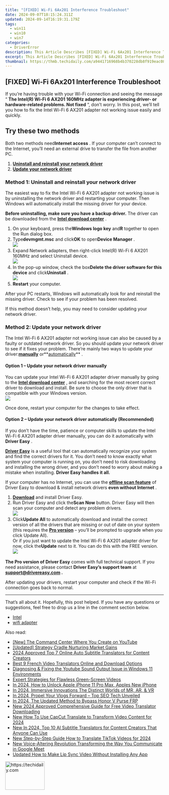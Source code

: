 ```yaml
---
title: "[FIXED] Wi-Fi 6Ax201 Interference Troubleshoot"
date: 2024-09-07T18:15:24.311Z
updated: 2024-09-14T16:19:31.179Z
tags:
  - win11
  - win10
  - win7
categories:
  - DriverError
description: This Article Describes [FIXED] Wi-Fi 6Ax201 Interference Troubleshoot
excerpt: This Article Describes [FIXED] Wi-Fi 6Ax201 Interference Troubleshoot
thumbnail: https://thmb.techidaily.com/a9441716968b4b370228db8f919eac0889d914a97cb067222fedd44de8e1315f.jpg
---
```


## [FIXED] Wi-Fi 6Ax201 Interference Troubleshoot

 If you’re having trouble with your Wi-Fi connection and seeing the message “ **The Intel(R) Wi-Fi 6 AX201 160MHz adapter is experiencing driver- or hardware-related problems. Not fixed** “, don’t worry. In this post, we’ll tell you how to fix the Intel Wi-Fi 6 AX201 adapter not working issue easily and quickly.

## Try these two methods

 Both two methods need**Internet access** . If your computer can’t connect to the Internet, you’ll need an external drive to transfer the file from another PC.

1. **[Uninstall and reinstall your network driver](https://tokenmetrics.sjv.io/jrkzxp)**
2. **[Update your network driver](https://my-balance-meals.pxf.io/1r0rrg)**

### Method 1: Uninstall and reinstall your network driver

 The easiest way to fix the Intel Wi-Fi 6 AX201 adapter not working issue is by uninstalling the network driver and restarting your computer. Then Windows will automatically install the missing driver for your device.

**Before uninstalling, make sure you have a backup driver.** The driver can be downloaded from the **[Intel download center](https://downloadcenter.intel.com/)**  .

1. On your keyboard, press the**Windows logo key** and**R** together to open the Run dialog box.
2. Type**devmgmt.msc** and click**OK** to open**Device Manager** .  
![](https://images.drivereasy.com/wp-content/uploads/2021/07/run-task-manager.jpg)
3. Expand Network adapters, then right-click Intel(R) Wi-Fi 6 AX201 160MHz and select Uninstall device.  
![](https://images.drivereasy.com/wp-content/uploads/2021/07/uninstall-device.jpg)
4. In the pop-up window, check the box**Delete the driver software for this device** and click**Uninstall** .  
![](https://images.drivereasy.com/wp-content/uploads/2021/07/uninstall.jpg)
5. **Restart** your computer.

 After your PC restarts, Windows will automatically look for and reinstall the missing driver. Check to see if your problem has been resolved.

 If this method doesn’t help, you may need to consider updating your network driver.

### Method 2: Update your network driver

 The Intel Wi-Fi 6 AX201 adapter not working issue can also be caused by a faulty or outdated network driver. So you should update your network driver to see if it fixes your problem. There’re mainly two ways to update your driver:**[manually](https://uperfect.sjv.io/g1jgba)** or**[automatically](https://atezr.pxf.io/752omg)** .

#### Option 1 – Update your network driver manually

 You can update your Intel Wi-Fi 6 AX201 adapter driver manually by going to the **[Intel download center](https://downloadcenter.intel.com/)**  , and searching for the most recent correct driver to download and install. Be sure to choose the only driver that is compatible with your Windows version.  
![](https://images.drivereasy.com/wp-content/uploads/2021/07/intel-wifi6-ax201-driver.jpg)

Once done, restart your computer for the changes to take effect.

#### Option 2 – Update your network driver automatically (Recommended)

 If you don’t have the time, patience or computer skills to update the Intel Wi-Fi 6 AX201 adapter driver manually, you can do it automatically with **Driver Easy** .

**[Driver Easy](https://tools.techidaily.com/drivereasy/download/)**  is a useful tool that can automatically recognize your system and find the correct drivers for it. You don’t need to know exactly what system your computer is running on, you don’t need to risk downloading and installing the wrong driver, and you don’t need to worry about making a mistake when installing. **Driver Easy handles it all.**

 If your computer has no Internet, you can use the **[offline scan feature](https://tools.techidaily.com/drivereasy/download/)**  of Driver Easy to download & install network drivers **even without Internet** .

1. [**Download**](https://tools.techidaily.com/drivereasy/download/) and install Driver Easy.
2. Run Driver Easy and click the**Scan Now** button. Driver Easy will then scan your computer and detect any problem drivers.  
![](https://images.drivereasy.com/wp-content/uploads/2021/07/scan-now-1.jpg)
3. Click**Update All** to automatically download and install the correct version of all the drivers that are missing or out of date on your system (this requires the **[Pro version](https://tools.techidaily.com/drivereasy/download/)**  – you’ll be prompted to upgrade when you click Update All).  
 Or if you just want to update the Intel Wi-Fi 6 AX201 adapter driver for now, click the**Update** next to it. You can do this with the FREE version.  
![](https://images.drivereasy.com/wp-content/uploads/2021/07/de-wifi6.jpg)

**The Pro version of Driver Easy** comes with full technical support. If you need assistance, please contact **Driver Easy’s support team** at **[support@drivereasy.com](https://bellelily.pxf.io/m5azgm) .**

 After updating your drivers, restart your computer and check if the Wi-Fi connection goes back to normal.

---

 That’s all about it. Hopefully, this post helped. If you have any questions or suggestions, feel free to drop us a line in the comment section below.

* [Intel](https://tools.techidaily.com/drivereasy/download/)
* [wifi adapter](https://tools.techidaily.com/drivereasy/download/)

<ins class="adsbygoogle"
     style="display:block"
     data-ad-format="autorelaxed"
     data-ad-client="ca-pub-7571918770474297"
     data-ad-slot="1223367746"></ins>

<ins class="adsbygoogle"
     style="display:block"
     data-ad-client="ca-pub-7571918770474297"
     data-ad-slot="8358498916"
     data-ad-format="auto"
     data-full-width-responsive="true"></ins>

<span class="atpl-alsoreadstyle">Also read:</span>
<div><ul>
<li><a href="https://youtube-tips.techidaily.com/he-command-center-where-you-create-on-youtube/"><u>[New] The Command Center Where You Create on YouTube</u></a></li>
<li><a href="https://fox-boxes.techidaily.com/updated-strategy-cradle-nurturing-market-gains/"><u>[Updated] Strategy Cradle Nurturing Market Gains</u></a></li>
<li><a href="https://ai-video-translation.techidaily.com/2024-approved-top-7-online-auto-subtitle-translators-for-content-creators/"><u>2024 Approved Top 7 Online Auto Subtitle Translators for Content Creators</u></a></li>
<li><a href="https://ai-video-translation.techidaily.com/best-9-french-video-translators-online-and-download-options/"><u>Best 9 French Video Translators Online and Download Options</u></a></li>
<li><a href="https://win-howtos.techidaily.com/diagnosing-and-fixing-the-youtube-sound-output-issue-in-windows-11-environments/"><u>Diagnosing & Fixing the Youtube Sound Output Issue in Windows 11 Environments</u></a></li>
<li><a href="https://extra-hints.techidaily.com/expert-strategies-for-flawless-green-screen-videos/"><u>Expert Strategies for Flawless Green-Screen Videos</u></a></li>
<li><a href="https://ios-unlock.techidaily.com/in-2024-how-to-unlock-apple-iphone-11-pro-max-apples-new-iphone-by-drfone-ios/"><u>In 2024, How to Unlock Apple iPhone 11 Pro Max, Apples New iPhone</u></a></li>
<li><a href="https://some-knowledge.techidaily.com/in-2024-immersive-innovations-the-distinct-worlds-of-mr-ar-and-vr/"><u>In 2024, Immersive Innovations The Distinct Worlds of MR, AR, & VR</u></a></li>
<li><a href="https://youtube-docs.techidaily.com/24-propel-your-vlogs-forward-top-seo-tech-unveiled/"><u>In 2024, Propel Your Vlogs Forward – Top SEO Tech Unveiled</u></a></li>
<li><a href="https://bypass-frp.techidaily.com/in-2024-the-updated-method-to-bypass-honor-v-purse-frp-by-drfone-android/"><u>In 2024, The Updated Method to Bypass Honor V Purse FRP</u></a></li>
<li><a href="https://ai-video-translation.techidaily.com/new-2024-approved-comprehensive-guide-for-free-video-translator-downloading/"><u>New 2024 Approved Comprehensive Guide for Free Video Translator Downloading</u></a></li>
<li><a href="https://ai-video-translation.techidaily.com/new-how-to-use-capcut-translate-to-transform-video-content-for-2024/"><u>New How To Use CapCut Translate to Transform Video Content for 2024</u></a></li>
<li><a href="https://ai-video-translation.techidaily.com/new-in-2024-top-10-ai-subtitle-translators-for-content-creators-that-anyone-can-use/"><u>New In 2024, Top 10 AI Subtitle Translators for Content Creators That Anyone Can Use</u></a></li>
<li><a href="https://ai-video-translation.techidaily.com/new-step-by-step-guide-how-to-translate-tiktok-videos-for-2024/"><u>New Step-by-Step Guide How to Translate TikTok Videos for 2024</u></a></li>
<li><a href="https://voice-adjusting.techidaily.com/new-voice-altering-revolution-transforming-the-way-you-communicate-in-google-meet/"><u>New Voice-Altering Revolution Transforming the Way You Communicate in Google Meet</u></a></li>
<li><a href="https://ai-video-translation.techidaily.com/updated-how-to-make-lip-sync-video-without-installing-any-app/"><u>Updated How to Make Lip Sync Video Without Installing Any App</u></a></li>
</ul></div>

<!-- affiliate ads begin -->
<a href="https://aligracehair.sjv.io/c/5597632/2135365/19272" target="_top" id="2135365">
  <img src="//a.impactradius-go.com/display-ad/19272-2135365" border="0" alt="https://techidaily.com" width="125" height="90"/>
</a>
<img height="0" width="0" src="https://aligracehair.sjv.io/i/5597632/2135365/19272" style="position:absolute;visibility:hidden;" border="0" />
<!-- affiliate ads end -->

